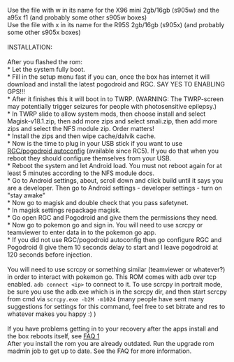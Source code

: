 Use the file with w in its name for the X96 mini 2gb/16gb (s905w) and the a95x f1 (and probably some other s905w boxes)
<br>
Use the file with x in its name for the R95S 2gb/16gb (s905x) (and probably some other s905x boxes)
<br><br>INSTALLATION:
<br>
<br>After you flashed the rom:
<br>* Let the system fully boot.
<br>* Fill in the setup menu fast if you can, once the box has internet it will download and install the latest pogodroid and RGC. SAY YES TO ENABLING GPS!!!
<br>* After it finishes this it will boot in to TWRP. (WARNING: The TWRP-screen may potentially trigger seizures for people with photosensitive epilepsy.)
<br>* In TWRP slide to allow system mods, then choose install and select Magisk-v18.1.zip, then add more zips and select smali.zip, then add more zips and select the NFS module zip. Order matters!
<br>* Install the zips and then wipe cache/dalvik cache.
<br>* Now is the time to plug in your USB stick if you want to use [RGC/pogodroid autoconfig](https://github.com/Map-A-Droid/MAD-ATV/blob/master/README_autoconfig.md) (available since RC5). If you do that when you reboot they should configure themselves from your USB.
<br>* Reboot the system and let Android load. You must not reboot again for at least 5 minutes according to the NFS module docs.
<br>* Go to Android settings, about, scroll down and click build until it says you are a developer. Then go to Android settings - developer settings - turn on "stay awake"
<br>* Now go to magisk and double check that you pass safetynet.
<br>* In magisk settings repackage magisk.
<br>* Go open RGC and Pogodroid and give them the permissions they need.
<br>* Now go to pokemon go and sign in. You will need to use scrcpy or teamviewer to enter data in to the pokemon go app.
<br>* If you did not use RGC/pogodroid autoconfig then go configure RGC and Pogodroid (I give them 10 seconds delay to start and I leave pogodroid at 120 seconds before injection.
<br>
<br>You will need to use scrcpy or something similar (teamviewer or whatever?) in order to interact with pokemon go. This ROM comes with adb over tcp enabled. `adb connect <ip>` to connect to it. To use scrcpy in portrait mode, be sure you use the adb.exe which is in the scrcpy dir, and then start scrcpy from cmd via `scrcpy.exe -b2M -m1024` (many people have sent many suggestions for settings for this command, feel free to set bitrate and res to whatever makes you happy :) )
<br>
<br> If you have problems getting in to your recovery after the apps install and the box reboots itself, see [FAQ 1](https://github.com/Map-A-Droid/MAD-ATV/blob/master/FAQ.md#question-1--after-i-flash-the-rom-and-it-installs-the-apps-and-then-reboots-itself-it-does-not-boot-to-the-recovery-can-you-help)
<br> After you install the rom you are already outdated. Run the upgrade rom madmin job to get up to date. See the FAQ for more information.

